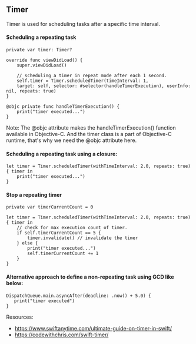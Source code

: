 ## Timer 

Timer is used for scheduling tasks after a specific time interval.

#### Scheduling a repeating task
```
private var timer: Timer?

override func viewDidLoad() {
    super.viewDidLoad()

    // scheduling a timer in repeat mode after each 1 second.
    self.timer = Timer.scheduledTimer(timeInterval: 1,
    target: self, selector: #selector(handleTimerExecution), userInfo: nil, repeats: true)
}

@objc private func handleTimerExecution() {
    print("timer executed...")
}
```

Note: The @objc attribute makes the handleTimerExecution() function available in Objective-C. And the timer class is a part of Objective-C runtime, that's why we need the @objc attribute here.

#### Scheduling a repeating task using a closure:
```
let timer = Timer.scheduledTimer(withTimeInterval: 2.0, repeats: true) { timer in
    print("timer executed...")
}
```

#### Stop a repeating timer
```
private var timerCurrentCount = 0

let timer = Timer.scheduledTimer(withTimeInterval: 2.0, repeats: true) { timer in
    // check for max execution count of timer.
    if self.timerCurrentCount == 5 {
        timer.invalidate() // invalidate the timer
    } else {
        print("timer executed...")
        self.timerCurrentCount += 1
    }
}
```

#### Alternative approach to define a non-repeating task using GCD like below:

```
DispatchQueue.main.asyncAfter(deadline: .now() + 5.0) {
   print("timer executed")
}
```

Resources:

- https://www.swiftanytime.com/ultimate-guide-on-timer-in-swift/ 
- https://codewithchris.com/swift-timer/
